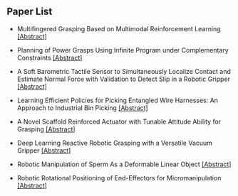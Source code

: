 ## Paper List

- Multifingered Grasping Based on Multimodal Reinforcement Learning
[[Abstract]](https://events.infovaya.com/presentation?id=93641)

- Planning of Power Grasps Using Infinite Program under Complementary Constraints
[[Abstract]](https://events.infovaya.com/presentation?id=93644)

- A Soft Barometric Tactile Sensor to Simultaneously Localize Contact and Estimate Normal Force with Validation to Detect Slip in a Robotic Gripper
[[Abstract]](https://events.infovaya.com/presentation?id=93647)

- Learning Efficient Policies for Picking Entangled Wire Harnesses: An Approach to Industrial Bin Picking
[[Abstract]](https://events.infovaya.com/presentation?id=93650)

- A Novel Scaffold Reinforced Actuator with Tunable Attitude Ability for Grasping
[[Abstract]](https://events.infovaya.com/presentation?id=93653)

- Deep Learning Reactive Robotic Grasping with a Versatile Vacuum Gripper
[[Abstract]](https://events.infovaya.com/presentation?id=93656)

- Robotic Manipulation of Sperm As a Deformable Linear Object
[[Abstract]](https://events.infovaya.com/presentation?id=93662)

- Robotic Rotational Positioning of End-Effectors for Micromanipulation
[[Abstract]](https://events.infovaya.com/presentation?id=93665)

